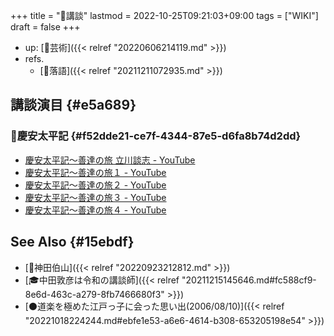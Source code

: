 +++
title = "📝講談"
lastmod = 2022-10-25T09:21:03+09:00
tags = ["WIKI"]
draft = false
+++

-   up: [📂芸術]({{< relref "20220606214119.md" >}})
-   refs.
    -   [📝落語]({{< relref "20211211072935.md" >}})


## 講談演目 {#e5a689}


### 📝慶安太平記 {#f52dde21-ce7f-4344-87e5-d6fa8b74d2dd}

-   [慶安太平記～善達の旅 立川談志 - YouTube](https://youtu.be/TuLOf7A3sYU)
-   [慶安太平記～善達の旅１ - YouTube](https://www.youtube.com/watch?v=LtbqoFYCetc)
-   [慶安太平記～善達の旅２ - YouTube](https://www.youtube.com/watch?v=eP7TkgyiEXA)
-   [慶安太平記～善達の旅３ - YouTube](https://www.youtube.com/watch?v=5G_sx31WRuU&t=2s)
-   [慶安太平記～善達の旅４ - YouTube](https://www.youtube.com/watch?v=uWDihJurL14)


## See Also {#15ebdf}

-   [👨神田伯山]({{< relref "20220923212812.md" >}})
-   [🎓中田敦彦は令和の講談師]({{< relref "20211215145646.md#fc588cf9-8e6d-463c-a279-8fb7466680f3" >}})
-   [⚫道楽を極めた江戸っ子に会った思い出(2006/08/10)]({{< relref "20221018224244.md#ebfe1e53-a6e6-4614-b308-653205198e54" >}})
